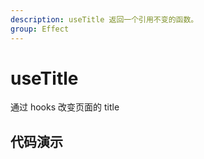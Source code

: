 ```yaml
---
description: useTitle 返回一个引用不变的函数。
group: Effect
---
```


# useTitle

通过 hooks 改变页面的 title

## 代码演示

<code src="zhooks/useTitle/demos/base.tsx" title="基本用法" description="点击页面的title跟随变化"></code>
